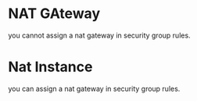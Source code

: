 # NAT GAteway

you cannot assign a nat gateway in security group rules.

# Nat Instance

you can assign a nat gateway in security group rules.